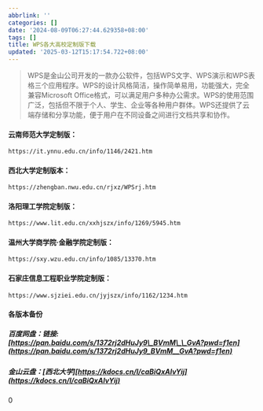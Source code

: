 ```yaml
---
abbrlink: ''
categories: []
date: '2024-08-09T06:27:44.629358+08:00'
tags: []
title: WPS各大高校定制版下载
updated: '2025-03-12T15:17:54.722+08:00'
---
```

> WPS是金山公司开发的一款办公软件，包括WPS文字、WPS演示和WPS表格三个应用程序。WPS的设计风格简洁，操作简单易用，功能强大，完全兼容Microsoft Office格式，可以满足用户多种办公需求。WPS的使用范围广泛，包括但不限于个人、学生、企业等各种用户群体。WPS还提供了云端存储和分享功能，便于用户在不同设备之间进行文档共享和协作。



#### 云南师范大学定制版：

```html
https://it.ynnu.edu.cn/info/1146/2421.htm
```

#### 西北大学定制版本：

```html
https://zhengban.nwu.edu.cn/rjxz/WPSrj.htm
```

#### 洛阳理工学院定制版：

```html
https://www.lit.edu.cn/xxhjszx/info/1269/5945.htm
```

#### 温州大学商学院·金融学院定制版：

```html
https://sxy.wzu.edu.cn/info/1085/13370.htm
```

#### 石家庄信息工程职业学院定制版：

```html
https://www.sjziei.edu.cn/jyjszx/info/1162/1234.htm
```

#### 各版本备份

##### 百度网盘：链接: [https://pan.baidu.com/s/1372rj2dHuJy9\_BVmM\_\_GvA?pwd=f1en](https://pan.baidu.com/s/1372rj2dHuJy9_BVmM__GvA?pwd=f1en)

##### 金山云盘：[西北大学][https://kdocs.cn/l/caBiQxAlvYij](https://kdocs.cn/l/caBiQxAlvYij)

0

